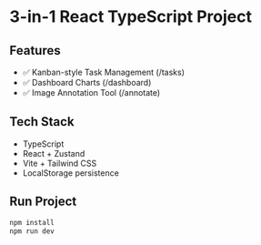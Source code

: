 # 3-in-1 React TypeScript Project

## Features

- ✅ Kanban-style Task Management (/tasks)
- ✅ Dashboard Charts (/dashboard)
- ✅ Image Annotation Tool (/annotate)

## Tech Stack

- TypeScript
- React + Zustand
- Vite + Tailwind CSS
- LocalStorage persistence

## Run Project

```bash
npm install
npm run dev
